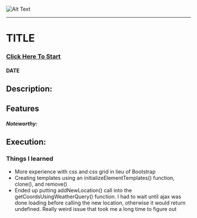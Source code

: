 ![Alt Text](image-link)

---

# TITLE

### [Click Here To Start](link)

#### **DATE** 

## Description:

## Features

##### Noteworthy:

## Execution:

### Things I learned
- More experience with css and css grid in lieu of Bootstrap
- Creating templates using an initializeElementTemplates() function, clone(), and remove()
- Ended up putting addNewLocation() call into the getCoordsUsingWeatherQuery() function. I had to wait until ajax was done loading before calling the new location, otherwise it would return undefined. Really weird issue that took me a long time to figure out